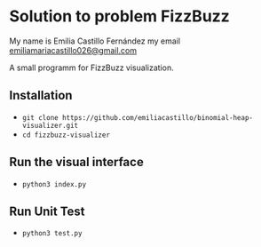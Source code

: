 # Solution to problem FizzBuzz
My name is Emilia Castillo Fernández 
my email emiliamariacastillo026@gmail.com

A small programm for FizzBuzz visualization.

## Installation
-  `git clone https://github.com/emiliacastillo/binomial-heap-visualizer.git`
-  `cd fizzbuzz-visualizer`
## Run the visual interface
-  `python3 index.py`
## Run Unit Test
-  `python3 test.py`


